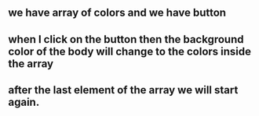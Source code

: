 ## we have array of colors and we have button
## when I click on the button then the background color of the body will change to the colors inside the array
## after the last element of the array we will start again.

